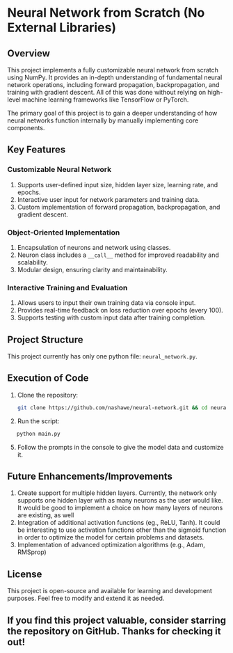 # Neural Network from Scratch (No External Libraries)

## Overview
This project implements a fully customizable neural network from scratch using NumPy. It provides an in-depth understanding of fundamental neural network operations, including forward propagation, backpropagation, and training with gradient descent. All of this was done without relying on high-level machine learning frameworks like TensorFlow or PyTorch.

The primary goal of this project is to gain a deeper understanding of how neural networks function internally by manually implementing core components.

## Key Features
### Customizable Neural Network
1. Supports user-defined input size, hidden layer size, learning rate, and epochs.
2. Interactive user input for network parameters and training data.
3. Custom implementation of forward propagation, backpropagation, and gradient descent.

### Object-Oriented Implementation
1. Encapsulation of neurons and network using classes.
2. Neuron class includes a `__call__` method for improved readability and scalability.
3. Modular design, ensuring clarity and maintainability.

### Interactive Training and Evaluation
1. Allows users to input their own training data via console input.
2. Provides real-time feedback on loss reduction over epochs (every 100).
3. Supports testing with custom input data after training completion.

## Project Structure
This project currently has only one python file: `neural_network.py`. 

## Execution of Code
1. Clone the repository:
   ```bash
   git clone https://github.com/nashawe/neural-network.git && cd neural-network
   ```
3. Run the script:
```bash
   python main.py
```
5. Follow the prompts in the console to give the model data and customize it.

## Future Enhancements/Improvements
1. Create support for multiple hidden layers. Currently, the network only supports one hidden layer with as many neurons as the user would like. It would be good to implement a choice on how many layers of neurons are existing, as well
2. Integration of additional activation functions (eg., ReLU, Tanh). It could be interesting to use activation functions other than the sigmoid function in order to optimize the model for certain problems and datasets.
3. Implementation of advanced optimization algorithms (e.g., Adam, RMSprop)

## License
This project is open-source and available for learning and development purposes. Feel free to modify and extend it as needed.

## If you find this project valuable, consider starring the repository on GitHub. Thanks for checking it out!







